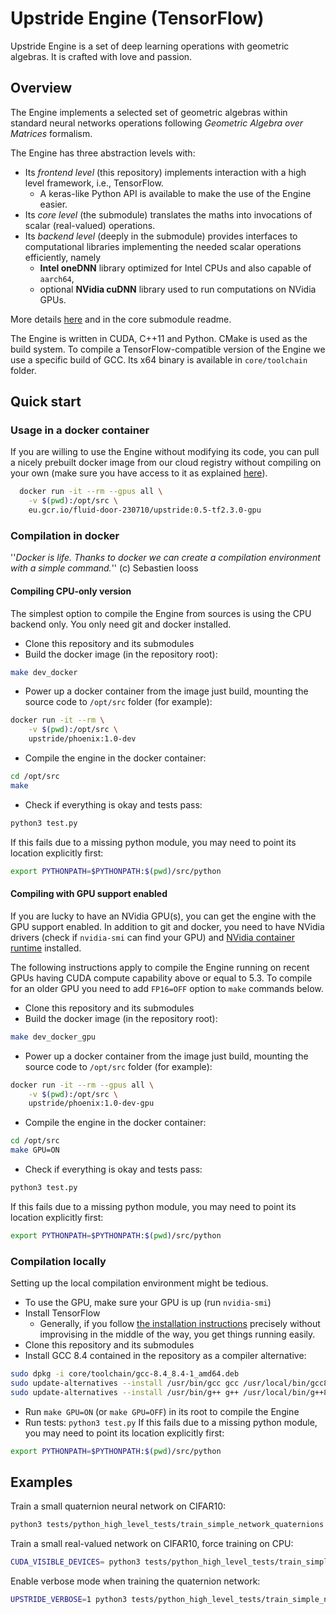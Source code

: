 # Upstride Engine (TensorFlow)
Upstride Engine is a set of deep learning operations with geometric algebras. It is crafted with love and passion.

## Overview
The Engine implements a selected set of geometric algebras within standard neural networks operations following _Geometric Algebra over Matrices_ formalism.

The Engine has three abstraction levels with:

* Its *frontend level* (this repository) implements interaction with a high level framework, i.e., TensorFlow.
  * A keras-like Python API is available to make the use of the Engine easier.
* Its *core level* (the submodule) translates the maths into invocations of scalar (real-valued) operations.
* Its *backend level* (deeply in the submodule) provides interfaces to computational libraries implementing the needed scalar operations efficiently, namely
  * **Intel oneDNN** library optimized for Intel CPUs and also capable of `aarch64`,
  * optional **NVidia cuDNN** library used to run computations on NVidia GPUs.

More details [here](https://upstride.atlassian.net/wiki/spaces/phoenix/pages/405766200/Engine+v2.0+architecture+and+designing+principles) and in the core submodule readme.

The Engine is written in CUDA, C++11 and Python. CMake is used as the build system. To compile a TensorFlow-compatible version of the Engine we use a specific build of GCC. Its x64 binary is available in `core/toolchain` folder.

## Quick start

### Usage in a docker container
If you are willing to use the Engine without modifying its code, you can pull a nicely prebuilt docker image from our cloud registry without compiling on your own (make sure you have access to it as explained [here](https://upstride.atlassian.net/wiki/spaces/UPSTRIDE/pages/425525257/How+to+deploy+UpStride+training)).
```bash
  docker run -it --rm --gpus all \
    -v $(pwd):/opt/src \
    eu.gcr.io/fluid-door-230710/upstride:0.5-tf2.3.0-gpu
```

### Compilation in docker
''_Docker is life. Thanks to docker we can create a compilation environment with a simple command._'' (c) Sebastien Iooss

#### Compiling CPU-only version
The simplest option to compile the Engine from sources is using the CPU backend only. You only need git and docker installed.

- Clone this repository and its submodules
- Build the docker image (in the repository root):
```bash
make dev_docker
```

- Power up a docker container from the image just build, mounting the source code to `/opt/src` folder (for example):
```bash
docker run -it --rm \
    -v $(pwd):/opt/src \
    upstride/phoenix:1.0-dev
```

- Compile the engine in the docker container:
```bash
cd /opt/src
make
```

- Check if everything is okay and tests pass:
```bash
python3 test.py
```
  If this fails due to a missing python module, you may need to point its location explicitly first:

```bash
export PYTHONPATH=$PYTHONPATH:$(pwd)/src/python
```

#### Compiling with GPU support enabled
If you are lucky to have an NVidia GPU(s), you can get the engine with the GPU support enabled. In addition to git and docker, you need to have NVidia drivers (check if `nvidia-smi` can find your GPU) and [NVidia container runtime](https://github.com/NVIDIA/nvidia-container-runtime#installation) installed.

The following instructions apply to compile the Engine running on recent GPUs having CUDA compute capability above or equal to 5.3. To compile for an older GPU you need to add `FP16=OFF` option to `make` commands below.

- Clone this repository and its submodules
- Build the docker image (in the repository root):
```bash
make dev_docker_gpu
```

- Power up a docker container from the image just build, mounting the source code to `/opt/src` folder (for example):
```bash
docker run -it --rm --gpus all \
    -v $(pwd):/opt/src \
    upstride/phoenix:1.0-dev-gpu
```

- Compile the engine in the docker container:
```bash
cd /opt/src
make GPU=ON
```

- Check if everything is okay and tests pass:
```bash
python3 test.py
```

  If this fails due to a missing python module, you may need to point its location explicitly first:
```bash
export PYTHONPATH=$PYTHONPATH:$(pwd)/src/python
```

### Compilation locally
Setting up the local compilation environment might be tedious.

- To use the GPU, make sure your GPU is up (run `nvidia-smi`)
- Install TensorFlow
  - Generally, if you follow [the installation instructions](https://www.tensorflow.org/install/gpu#linux_setup) precisely without improvising in the middle of the way, you get things running easily.
- Clone this repository and its submodules
- Install GCC 8.4 contained in the repository as a compiler alternative:
  
```bash
sudo dpkg -i core/toolchain/gcc-8.4_8.4-1_amd64.deb
sudo update-alternatives --install /usr/bin/gcc gcc /usr/local/bin/gcc8.4  100
sudo update-alternatives --install /usr/bin/g++ g++ /usr/local/bin/g++8.4  100
```

- Run `make GPU=ON` (or `make GPU=OFF`) in its root to compile the Engine
- Run tests: `python3 test.py`
  If this fails due to a missing python module, you may need to point its location explicitly first:

```bash
export PYTHONPATH=$PYTHONPATH:$(pwd)/src/python
```


## Examples
Train a small quaternion neural network on CIFAR10:
```bash
python3 tests/python_high_level_tests/train_simple_network_quaternions.py
```

Train a small real-valued network on CIFAR10, force training on CPU:
```bash
CUDA_VISIBLE_DEVICES= python3 tests/python_high_level_tests/train_simple_network_scalars.py
```

Enable verbose mode when training the quaternion network:
```bash
UPSTRIDE_VERBOSE=1 python3 tests/python_high_level_tests/train_simple_network_quaternions.py
```